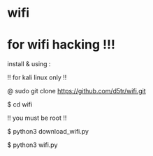 # wifi

# for wifi hacking !!!



install & using :




!! for kali linux only !!



@ sudo git clone https://github.com/d5tr/wifi.git



$ cd wifi


!! you must be root !!



$ python3 download_wifi.py



$ python3 wifi.py


